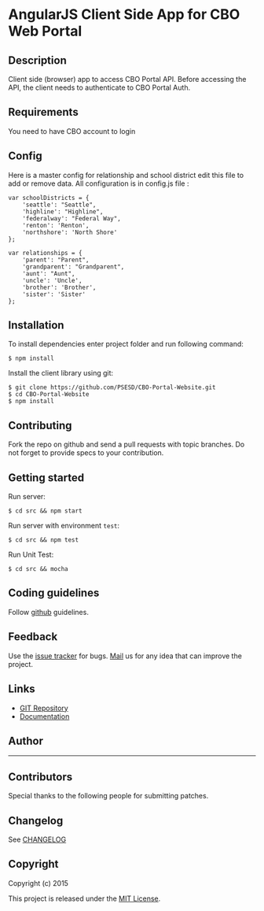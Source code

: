 # AngularJS Client Side App for CBO Web Portal

## Description

Client side (browser) app to access CBO Portal API. Before accessing the API, the client needs to authenticate to CBO Portal Auth.


## Requirements

You need to have CBO account to login

## Config

Here is a master config for relationship and school district edit this file to add or remove data. All configuration is in config.js file :

	var schoolDistricts = {
	    'seattle': "Seattle",
	    'highline': "Highline",
	    'federalway': "Federal Way",
	    'renton': 'Renton',
	    'northshore': 'North Shore'
	};

	var relationships = {
	    'parent': "Parent",
	    'grandparent': "Grandparent",
	    'aunt': "Aunt",
	    'uncle': 'Uncle',
	    'brother': 'Brother',
	    'sister': 'Sister'
	};
	

## Installation


To install dependencies enter project folder and run following command:

    $ npm install

Install the client library using git:

    $ git clone https://github.com/PSESD/CBO-Portal-Website.git
    $ cd CBO-Portal-Website
    $ npm install


## Contributing

Fork the repo on github and send a pull requests with topic branches. Do not forget to
provide specs to your contribution.


## Getting started

Run server:

    $ cd src && npm start

Run server with environment `test`:

    $ cd src && npm test

Run Unit Test:

    $ cd src && mocha


## Coding guidelines

Follow [github](https://github.com/styleguide/) guidelines.


## Feedback

Use the [issue tracker](https://github.com/PSESD/CBO-Portal-Website/issues) for bugs.
[Mail](mailto:support@upwardstech.com) us
for any idea that can improve the project.


## Links

* [GIT Repository](https://github.com/PSESD/CBO-Portal-Website)
* [Documentation](https://github.com/PSESD/CBO-Portal-Website)


## Author

---


## Contributors

Special thanks to the following people for submitting patches.


## Changelog

See [CHANGELOG](https://github.com/PSESD/CBO-Portal-Website/master/CHANGELOG.md)


## Copyright

Copyright (c) 2015

This project is released under the [MIT License](http://opensource.org/licenses/MIT).
